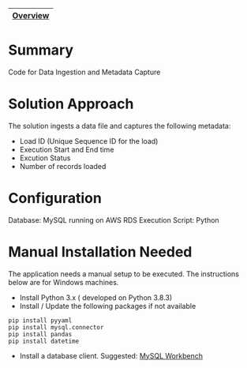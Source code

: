 | [Overview](/README.md) 
|----|

# Summary
Code for Data Ingestion and Metadata Capture

# Solution Approach
The solution ingests a data file and captures the following metadata:
- Load ID (Unique Sequence ID for the load)
- Execution Start and End time
- Excution Status
- Number of records loaded

# Configuration
Database: MySQL running on AWS RDS
Execution Script: Python

# Manual Installation Needed

The application needs a manual setup to be executed. The instructions below are for Windows machines.

- Install Python 3.x ( developed on Python 3.8.3)
- Install / Update the following packages if not available

```
pip install pyyaml
pip install mysql.connector
pip install pandas
pip install datetime
```
- Install a database client. Suggested: [MySQL Workbench](https://dev.mysql.com/downloads/workbench/)

